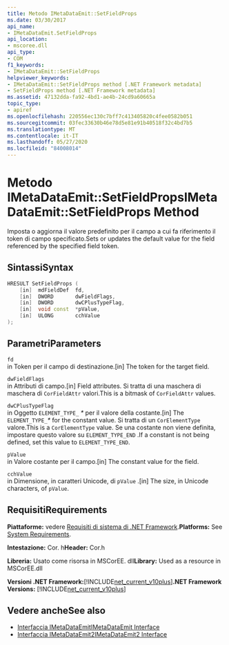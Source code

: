 ```yaml
---
title: Metodo IMetaDataEmit::SetFieldProps
ms.date: 03/30/2017
api_name:
- IMetaDataEmit.SetFieldProps
api_location:
- mscoree.dll
api_type:
- COM
f1_keywords:
- IMetaDataEmit::SetFieldProps
helpviewer_keywords:
- IMetaDataEmit::SetFieldProps method [.NET Framework metadata]
- SetFieldProps method [.NET Framework metadata]
ms.assetid: 47132dda-fa92-4bd1-ae4b-24cd9a60665a
topic_type:
- apiref
ms.openlocfilehash: 220556ec130c7bff7c413405820c4fee0582b051
ms.sourcegitcommit: 03fec33630b46e78d5e81e91b40518f32c4bd7b5
ms.translationtype: MT
ms.contentlocale: it-IT
ms.lasthandoff: 05/27/2020
ms.locfileid: "84008014"
---
```

# <a name="imetadataemitsetfieldprops-method"></a><span data-ttu-id="5911c-102">Metodo IMetaDataEmit::SetFieldProps</span><span class="sxs-lookup"><span data-stu-id="5911c-102">IMetaDataEmit::SetFieldProps Method</span></span>
<span data-ttu-id="5911c-103">Imposta o aggiorna il valore predefinito per il campo a cui fa riferimento il token di campo specificato.</span><span class="sxs-lookup"><span data-stu-id="5911c-103">Sets or updates the default value for the field referenced by the specified field token.</span></span>  
  
## <a name="syntax"></a><span data-ttu-id="5911c-104">Sintassi</span><span class="sxs-lookup"><span data-stu-id="5911c-104">Syntax</span></span>  
  
```cpp  
HRESULT SetFieldProps (  
    [in]  mdFieldDef  fd,
    [in]  DWORD       dwFieldFlags,
    [in]  DWORD       dwCPlusTypeFlag,
    [in]  void const  *pValue,
    [in]  ULONG       cchValue
);  
```  
  
## <a name="parameters"></a><span data-ttu-id="5911c-105">Parametri</span><span class="sxs-lookup"><span data-stu-id="5911c-105">Parameters</span></span>  
 `fd`  
 <span data-ttu-id="5911c-106">in Token per il campo di destinazione.</span><span class="sxs-lookup"><span data-stu-id="5911c-106">[in] The token for the target field.</span></span>  
  
 `dwFieldFlags`  
 <span data-ttu-id="5911c-107">in Attributi di campo.</span><span class="sxs-lookup"><span data-stu-id="5911c-107">[in] Field attributes.</span></span> <span data-ttu-id="5911c-108">Si tratta di una maschera di maschera di `CorFieldAttr` valori.</span><span class="sxs-lookup"><span data-stu-id="5911c-108">This is a bitmask of `CorFieldAttr` values.</span></span>  
  
 `dwCPlusTypeFlag`  
 <span data-ttu-id="5911c-109">in Oggetto `ELEMENT_TYPE_` *\** per il valore della costante.</span><span class="sxs-lookup"><span data-stu-id="5911c-109">[in] The `ELEMENT_TYPE_`*\** for the constant value.</span></span> <span data-ttu-id="5911c-110">Si tratta di un `CorElementType` valore.</span><span class="sxs-lookup"><span data-stu-id="5911c-110">This is a `CorElementType` value.</span></span> <span data-ttu-id="5911c-111">Se una costante non viene definita, impostare questo valore su `ELEMENT_TYPE_END` .</span><span class="sxs-lookup"><span data-stu-id="5911c-111">If a constant is not being defined, set this value to `ELEMENT_TYPE_END`.</span></span>  
  
 `pValue`  
 <span data-ttu-id="5911c-112">in Valore costante per il campo.</span><span class="sxs-lookup"><span data-stu-id="5911c-112">[in] The constant value for the field.</span></span>  
  
 `cchValue`  
 <span data-ttu-id="5911c-113">in Dimensione, in caratteri Unicode, di `pValue` .</span><span class="sxs-lookup"><span data-stu-id="5911c-113">[in] The size, in Unicode characters, of `pValue`.</span></span>  
  
## <a name="requirements"></a><span data-ttu-id="5911c-114">Requisiti</span><span class="sxs-lookup"><span data-stu-id="5911c-114">Requirements</span></span>  
 <span data-ttu-id="5911c-115">**Piattaforme:** vedere [Requisiti di sistema di .NET Framework](../../get-started/system-requirements.md).</span><span class="sxs-lookup"><span data-stu-id="5911c-115">**Platforms:** See [System Requirements](../../get-started/system-requirements.md).</span></span>  
  
 <span data-ttu-id="5911c-116">**Intestazione:** Cor. h</span><span class="sxs-lookup"><span data-stu-id="5911c-116">**Header:** Cor.h</span></span>  
  
 <span data-ttu-id="5911c-117">**Libreria:** Usato come risorsa in MSCorEE. dll</span><span class="sxs-lookup"><span data-stu-id="5911c-117">**Library:** Used as a resource in MSCorEE.dll</span></span>  
  
 <span data-ttu-id="5911c-118">**Versioni .NET Framework:**[!INCLUDE[net_current_v10plus](../../../../includes/net-current-v10plus-md.md)]</span><span class="sxs-lookup"><span data-stu-id="5911c-118">**.NET Framework Versions:** [!INCLUDE[net_current_v10plus](../../../../includes/net-current-v10plus-md.md)]</span></span>  
  
## <a name="see-also"></a><span data-ttu-id="5911c-119">Vedere anche</span><span class="sxs-lookup"><span data-stu-id="5911c-119">See also</span></span>

- [<span data-ttu-id="5911c-120">Interfaccia IMetaDataEmit</span><span class="sxs-lookup"><span data-stu-id="5911c-120">IMetaDataEmit Interface</span></span>](imetadataemit-interface.md)
- [<span data-ttu-id="5911c-121">Interfaccia IMetaDataEmit2</span><span class="sxs-lookup"><span data-stu-id="5911c-121">IMetaDataEmit2 Interface</span></span>](imetadataemit2-interface.md)
